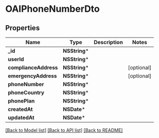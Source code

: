 # OAIPhoneNumberDto

## Properties
Name | Type | Description | Notes
------------ | ------------- | ------------- | -------------
**_id** | **NSString*** |  | 
**userId** | **NSString*** |  | 
**complianceAddress** | **NSString*** |  | [optional] 
**emergencyAddress** | **NSString*** |  | [optional] 
**phoneNumber** | **NSString*** |  | 
**phoneCountry** | **NSString*** |  | 
**phonePlan** | **NSString*** |  | 
**createdAt** | **NSDate*** |  | 
**updatedAt** | **NSDate*** |  | 

[[Back to Model list]](../README#documentation-for-models) [[Back to API list]](../README#documentation-for-api-endpoints) [[Back to README]](../README)


